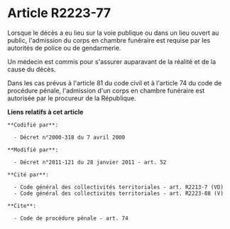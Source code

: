 # Article R2223-77

Lorsque le décès a eu lieu sur la voie publique ou dans un lieu ouvert au public, l'admission du corps en chambre funéraire
est requise par les autorités de police ou de gendarmerie. 

Un médecin est commis pour s'assurer auparavant de la réalité et de la cause du décès. 

Dans les cas prévus à l'article 81 du code civil et à l'article 74 du code de procédure pénale, l'admission d'un corps en
chambre funéraire est autorisée par le procureur de la République.

**Liens relatifs à cet article**

	**Codifié par**:

	  - Décret n°2000-318 du 7 avril 2000

	**Modifié par**:

	  - Décret n°2011-121 du 28 janvier 2011 - art. 52

	**Cité par**:

	  - Code général des collectivités territoriales - art. R2213-7 (VD)
	  - Code général des collectivités territoriales - art. R2223-88 (V)

	**Cite**:

	  - Code de procédure pénale - art. 74
